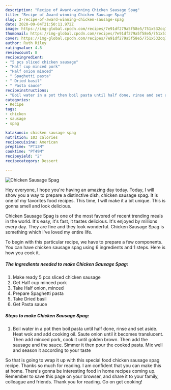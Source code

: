 ```yaml
---
description: "Recipe of Award-winning Chicken Sausage Spag"
title: "Recipe of Award-winning Chicken Sausage Spag"
slug: 2-recipe-of-award-winning-chicken-sausage-spag
date: 2020-09-04T21:50:11.972Z
image: https://img-global.cpcdn.com/recipes/7e91df279a5f58e5/751x532cq70/chicken-sausage-spag-recipe-main-photo.jpg
thumbnail: https://img-global.cpcdn.com/recipes/7e91df279a5f58e5/751x532cq70/chicken-sausage-spag-recipe-main-photo.jpg
cover: https://img-global.cpcdn.com/recipes/7e91df279a5f58e5/751x532cq70/chicken-sausage-spag-recipe-main-photo.jpg
author: Ruth Riley
ratingvalue: 4.8
reviewcount: 8
recipeingredient:
- "5 pcs sliced chicken sausage"
- "Half cup minced pork"
- "Half onion minced"
- " Spaghetti pasta"
- " Dried basil"
- " Pasta sauce"
recipeinstructions:
- "Boil water in a pot then boil pasta until half done, rinse and set aside. Heat wok and add cooking oil. Saute onion until it becomes translucent. Then add minced pork, cook it until golden brown. Then add the sausage and the sauce. Simmer it then pour the cooked pasta. Mix well and season it according to your taste"
categories:
- Recipe
tags:
- chicken
- sausage
- spag

katakunci: chicken sausage spag 
nutrition: 103 calories
recipecuisine: American
preptime: "PT13M"
cooktime: "PT49M"
recipeyield: "2"
recipecategory: Dessert

---
```



![Chicken Sausage Spag](https://img-global.cpcdn.com/recipes/7e91df279a5f58e5/751x532cq70/chicken-sausage-spag-recipe-main-photo.jpg)

Hey everyone, I hope you're having an amazing day today. Today, I will show you a way to prepare a distinctive dish, chicken sausage spag. It is one of my favorites food recipes. This time, I will make it a bit unique. This is gonna smell and look delicious.

Chicken Sausage Spag is one of the most favored of recent trending meals in the world. It's easy, it's fast, it tastes delicious. It's enjoyed by millions every day. They are fine and they look wonderful. Chicken Sausage Spag is something which I've loved my entire life.




To begin with this particular recipe, we have to prepare a few components. You can have chicken sausage spag using 6 ingredients and 1 steps. Here is how you cook it.

##### The ingredients needed to make Chicken Sausage Spag:

1. Make ready 5 pcs sliced chicken sausage
1. Get Half cup minced pork
1. Take Half onion, minced
1. Prepare  Spaghetti pasta
1. Take  Dried basil
1. Get  Pasta sauce




##### Steps to make Chicken Sausage Spag:

1. Boil water in a pot then boil pasta until half done, rinse and set aside. Heat wok and add cooking oil. Saute onion until it becomes translucent. Then add minced pork, cook it until golden brown. Then add the sausage and the sauce. Simmer it then pour the cooked pasta. Mix well and season it according to your taste




So that is going to wrap it up with this special food chicken sausage spag recipe. Thanks so much for reading. I am confident that you can make this at home. There's gonna be interesting food in home recipes coming up. Remember to save this page on your browser, and share it to your family, colleague and friends. Thank you for reading. Go on get cooking!
